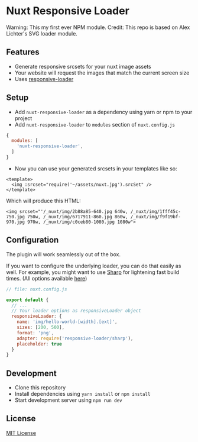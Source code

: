 # Nuxt Responsive Loader

Warning: This my first ever NPM module. 
Credit: This repo is based on Alex Lichter's SVG loader module.

## Features

* Generate responsive srcsets for your nuxt image assets 
* Your website will request the images that match the current screen size
* Uses [responsive-loader](https://github.com/herrstucki/responsive-loader)

## Setup

- Add `nuxt-responsive-loader` as a dependency using yarn or npm to your project
- Add `nuxt-responsive-loader` to `modules` section of `nuxt.config.js`

```js
{
  modules: [
    'nuxt-responsive-loader',
  ]
}
```

- Now you can use your generated srcsets in your templates like so:

```
<template>
  <img :srcset="require('~/assets/nuxt.jpg').srcSet" />
</template>
```

Which will produce this HTML:  

```
<img srcset="'/_nuxt/img/2b88a85-640.jpg 640w, /_nuxt/img/1fff45c-750.jpg 750w, /_nuxt/img/6717911-860.jpg 860w, /_nuxt/img/f9f19bf-970.jpg 970w, /_nuxt/img/c0ceb80-1080.jpg 1080w">
```      

## Configuration

The plugin will work seamlessly out of the box. 

If you want to configure the underlying loader, you can do that easily as well. 
For example, you might want to use [Sharp](https://github.com/lovell/sharp/) for lightening fast build times.
(All options available [here](https://github.com/herrstucki/responsive-loader))

```js
// file: nuxt.config.js

export default {
  // ...
  // Your loader options as responsiveLoader object
  responsiveLoader: {
    name: 'img/hello-world-[width].[ext]',
    sizes: [200, 500],
    format: 'png',
    adapter: require('responsive-loader/sharp'),
    placeholder: true
  }
}
```

## Development

- Clone this repository
- Install dependencies using `yarn install` or `npm install`
- Start development server using `npm run dev`

## License

[MIT License](./LICENSE)
